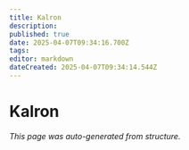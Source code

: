 ```yaml
---
title: Kalron
description: 
published: true
date: 2025-04-07T09:34:16.700Z
tags: 
editor: markdown
dateCreated: 2025-04-07T09:34:14.544Z
---
```


# Kalron

*This page was auto-generated from structure.*
